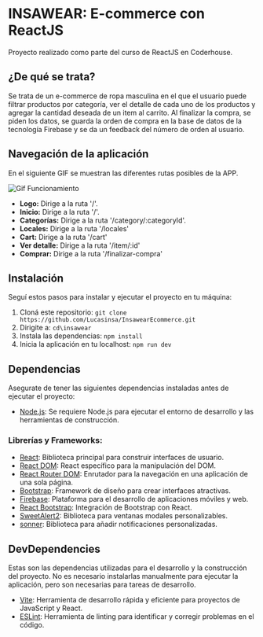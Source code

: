 # INSAWEAR: E-commerce con ReactJS

Proyecto realizado como parte del curso de ReactJS en Coderhouse. 


## ¿De qué se trata?
Se trata de un e-commerce de ropa masculina en el que el usuario puede filtrar productos por categoría, ver el detalle de cada uno de los productos y agregar la cantidad deseada de un item al carrito. Al finalizar la compra, se piden los datos, se guarda la orden de compra en la base de datos de la tecnología Firebase y se da un feedback del número de orden al usuario.

## Navegación de la aplicación

En el siguiente GIF se muestran las diferentes rutas posibles de la APP.

![Gif Funcionamiento](public/funcionamiento.gif)

- **Logo:** Dirige a la ruta '/'.
- **Inicio:** Dirige a la ruta '/'.
- **Categorías:** Dirige a la ruta '/category/:categoryId'.
- **Locales:** Dirige a la ruta '/locales'
- **Cart:** Dirige a la ruta '/cart'
- **Ver detalle:** Dirige a la ruta '/item/:id'
- **Comprar:** Dirige a la ruta '/finalizar-compra'

## Instalación

Seguí estos pasos para instalar y ejecutar el proyecto en tu máquina:

1. Cloná este repositorio: `git clone https://github.com/Lucasinsa/InsawearEcommerce.git`
2. Dirigite a: `cd\insawear`
1. Instala las dependencias: `npm install`
1. Inicia la aplicación en tu localhost: `npm run dev`

## Dependencias

Asegurate de tener las siguientes dependencias instaladas antes de ejecutar el proyecto:

- [Node.js](https://nodejs.org/): Se requiere Node.js para ejecutar el entorno de desarrollo y las herramientas de construcción.

### Librerías y Frameworks:

- [React](https://reactjs.org/): Biblioteca principal para construir interfaces de usuario.
- [React DOM](https://reactjs.org/docs/react-dom.html): React específico para la manipulación del DOM.
- [React Router DOM](https://reactrouter.com/): Enrutador para la navegación en una aplicación de una sola página.
- [Bootstrap](https://getbootstrap.com/): Framework de diseño para crear interfaces atractivas.
- [Firebase](https://firebase.google.com/): Plataforma para el desarrollo de aplicaciones móviles y web.
- [React Bootstrap](https://react-bootstrap.github.io/): Integración de Bootstrap con React.
- [SweetAlert2](https://sweetalert2.github.io/): Biblioteca para ventanas modales personalizables.
- [sonner](https://sonner.emilkowal.ski/): Biblioteca para añadir notificaciones personalizadas.

## DevDependencies

Estas son las dependencias utilizadas para el desarrollo y la construcción del proyecto. No es necesario instalarlas manualmente para ejecutar la aplicación, pero son necesarias para tareas de desarrollo.

- [Vite](https://vitejs.dev/): Herramienta de desarrollo rápida y eficiente para proyectos de JavaScript y React.
- [ESLint](https://eslint.org/): Herramienta de linting para identificar y corregir problemas en el código.
